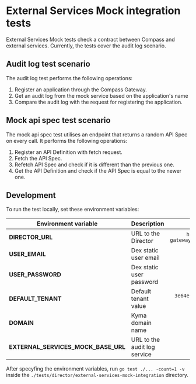 #  External Services Mock integration tests

External Services Mock tests check a contract between Compass and external services. Currently, the tests cover the audit log scenario. 

## Audit log test scenario

The audit log test performs the following operations:
1. Register an application through the Compass Gateway.
2. Get an audit log from the mock service based on the application's name
3. Compare the audit log with the request for registering the application.

## Mock api spec test scenario

The mock api spec test utilises an endpoint that returns a random API Spec on every call. It performs the following operations:
1. Register an API Definition with fetch request.
2. Fetch the API Spec.
3. Refetch API Spec and check if it is different than the previous one.
4. Get the API Definition and check if the API Spec is equal to the newer one.

## Development

To run the test locally, set these environment variables:

| Environment variable   |      Description      |  Default value |
|----------|-------------|:------:|
| **DIRECTOR_URL** |  URL to the Director | `https://compass-gateway.kyma.local/director` |
| **USER_EMAIL** |    Dex static user email   |   `admin@kyma.cx` |
| **USER_PASSWORD** |    Dex static user password   |  None |
| **DEFAULT_TENANT** | Default tenant value |    `3e64ebae-38b5-46a0-b1ed-9ccee153a0ae` |
| **DOMAIN** | Kyma domain name |    `kyma.local` |
| **EXTERNAL_SERVICES_MOCK_BASE_URL** | URL to the audit log service | None |

After specyfing the environment variables, run `go test ./... -count=1 -v` inside the `./tests/director/external-services-mock-integration` directory.
